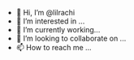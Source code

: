 - 👋 Hi, I’m @lilrachi
- 👀 I’m interested in ...
- 🌱 I’m currently working...
- 💞️ I’m looking to collaborate on ...
- 📫 How to reach me ...

<!---
lilrachi/lilrachi is a ✨ special ✨ repository because its `README.md` (this file) appears on your GitHub profile.
You can click the Preview link to take a look at your changes.
--->
